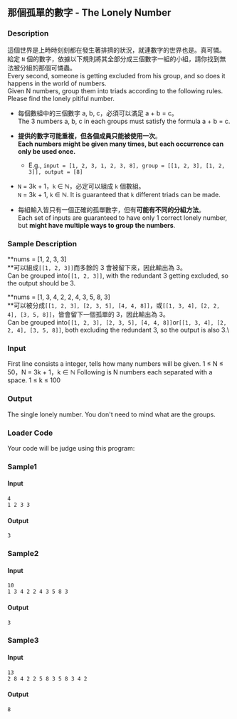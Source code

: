 那個孤單的數字 - The Lonely Number
----------------------------------

### Description

<div>

這個世界是上時時刻刻都在發生著排擠的狀況，就連數字的世界也是。真可憐。\
給定 `N`
個的數字，依據以下規則將其全部分成三個數字一組的小組，請你找到無法被分組的那個可憐蟲。\
Every second, someone is getting excluded from his group, and so does it
happens in the world of numbers.\
Given N numbers, group them into triads according to the following
rules. Please find the lonely pitiful number.

-   每個數組中的三個數字 a, b, c，必須可以滿足 a + b = c。\
    The 3 numbers a, b, c in each groups must satisfy the formula a + b
    = c.

-   **提供的數字可能重複，但各個成員只能被使用一次**。\
    **Each numbers might be given many times, but each occurrence can
    only be used once.**

    -   E.g.,
        `input = [1, 2, 3, 1, 2, 3, 8], group = [[1, 2, 3], [1, 2, 3]], output = [8]`

-   `N` = 3k + 1，`k` ∈ ℕ，必定可以組成 `k` 個數組。\
    `N` = 3k + 1, `k` ∈ ℕ. It is guaranteed that `k` different triads
    can be made.

-   每組輸入皆只有一個正確的孤單數字，但有**可能有不同的分組方法**。\
    Each set of inputs are guaranteed to have only 1 correct lonely
    number, but **might have multiple ways to group the numbers**.

### Sample Description

**nums = \[1, 2, 3, 3\]\
**可以組成`[[1, 2, 3]]`而多餘的 3 會被留下來，因此輸出為 3。\
Can be grouped into`[[1, 2, 3]]`, with the redundant 3 getting excluded,
so the output should be 3.

**nums = \[1, 3, 4, 2, 2, 4, 3, 5, 8, 3\]\
**可以被分成`[[1, 2, 3], [2, 3, 5], [4, 4, 8]]`，或`[[1, 3, 4], [2, 2, 4], [3, 5, 8]]`，皆會留下一個孤單的
3，因此輸出為 3。\
Can be grouped
into`[[1, 2, 3], [2, 3, 5], [4, 4, 8]]`or`[[1, 3, 4], [2, 2, 4], [3, 5, 8]]`,
both excluding the redundant 3, so the output is also 3.\

</div>

### Input

First line consists a integer, tells how many numbers will be given. 1 ≤
N ≤ 50，N = 3k + 1，k ∈ ℕ Following is N numbers each separated with a
space. 1 ≤ k ≤ 100

### Output

The single lonely number. You don\'t need to mind what are the groups.

### Loader Code

<div>

Your code will be judge using this program:

</div>

<div>

### Sample1

#### Input

    4
    1 2 3 3

#### Output

    3

</div>

<div>

### Sample2

#### Input

    10
    1 3 4 2 2 4 3 5 8 3

#### Output

    3

</div>

<div>

### Sample3

#### Input

    13
    2 8 4 2 2 5 8 3 5 8 3 4 2

#### Output

    8

</div>
